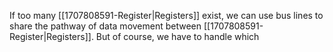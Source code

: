 If too many [[1707808591-Register|Registers]] exist, we can use bus lines to share the pathway of data movement between [[1707808591-Register|Registers]]. But of course, we have to handle which 